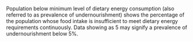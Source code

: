 Population below minimum level of dietary energy consumption (also referred to as prevalence of undernourishment) shows the percentage of the population whose food intake is insufficient to meet dietary energy requirements continuously. Data showing as 5 may signify a prevalence of undernourishment below 5%.
